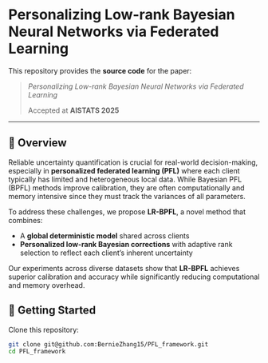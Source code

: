 # Personalizing Low-rank Bayesian Neural Networks via Federated Learning

This repository provides the **source code** for the paper:

> *Personalizing Low-rank Bayesian Neural Networks via Federated Learning*
> 
> Accepted at **AISTATS 2025**

---

## 📌 Overview
Reliable uncertainty quantification is crucial for real-world decision-making, especially in **personalized federated learning (PFL)** where each client typically has limited and heterogeneous local data. While Bayesian PFL (BPFL) methods improve calibration, they are often computationally and memory intensive since they must track the variances of all parameters.

To address these challenges, we propose **LR-BPFL**, a novel method that combines:
- A **global deterministic model** shared across clients  
- **Personalized low-rank Bayesian corrections** with adaptive rank selection to reflect each client’s inherent uncertainty  

Our experiments across diverse datasets show that **LR-BPFL** achieves superior calibration and accuracy while significantly reducing computational and memory overhead.


## 🚀 Getting Started
Clone this repository:
```bash
git clone git@github.com:BernieZhang15/PFL_framework.git
cd PFL_framework



